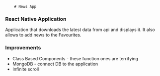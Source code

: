         # News App
### React Native Application

Application that downloads the latest data from api and displays it.
It also allows to add news to the Favourites.

### Improvements
- Class Based Components - these function ones are terrifying
- MongoDB - connect DB to the application
- Infinite scroll
